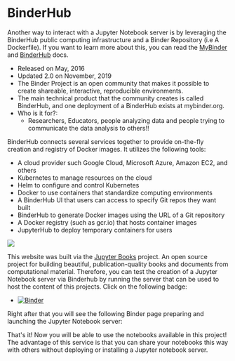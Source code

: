 # BinderHub

Another way to interact with a Jupyter Notebook server is by leveraging the BinderHub public computing infrastructure and a Binder Repository (i.e A Dockerfile). If you want to learn more about this, you can read the [MyBinder](https://mybinder.readthedocs.io/en/latest/index.html) and [BinderHub](https://binderhub.readthedocs.io/en/latest/overview.html) docs.


* Released on May, 2016
* Updated 2.0 on November, 2019
* The Binder Project is an open community that makes it possible to create shareable, interactive, reproducible environments.
* The main technical product that the community creates is called BinderHub, and one deployment of a BinderHub exists at mybinder.org.
* Who is it for?:
    * Researchers, Educators, people analyzing data and people trying to communicate the data analysis to others!!

BinderHub connects several services together to provide on-the-fly creation and registry of Docker images. It utilizes the following tools:

* A cloud provider such Google Cloud, Microsoft Azure, Amazon EC2, and others
* Kubernetes to manage resources on the cloud
* Helm to configure and control Kubernetes
* Docker to use containers that standardize computing environments
* A BinderHub UI that users can access to specify Git repos they want built
* BinderHub to generate Docker images using the URL of a Git repository
* A Docker registry (such as gcr.io) that hosts container images
* JupyterHub to deploy temporary containers for users

![](../images/Binderhub-Architecture.png)

This website was built via the [Jupyter Books](https://jupyterbook.org/intro.html) project. An open source project for building beautiful, publication-quality books and documents from computational material. Therefore, you can test the creation of a Jupyter Notebook server via Binderhub by running the server that can be used to host the content of this projects. Click on the following badge:

* [![Binder](https://mybinder.org/badge_logo.svg)](https://mybinder.org/v2/gh/OTRF/infosec-jupyter-book/master)


Right after that you will see the following Binder page preparing and launching the Jupyter Notebook server:

That's it! Now you will be able to use the notebooks available in this project! The advantage of this service is that you can share your notebooks this way with others without deploying or installing a Jupyter notebook server.